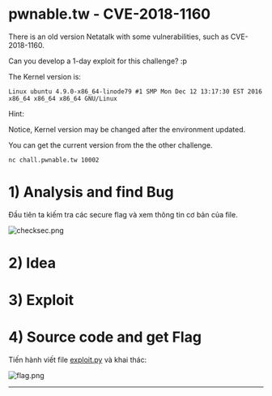 # pwnable.tw - CVE-2018-1160

There is an old version Netatalk with some vulnerabilities, such as CVE-2018-1160.

Can you develop a 1-day exploit for this challenge? :p

The Kernel version is:

`Linux ubuntu 4.9.0-x86_64-linode79 #1 SMP Mon Dec 12 13:17:30 EST 2016 x86_64 x86_64 x86_64 GNU/Linux`

Hint:

Notice, Kernel version may be changed after the environment updated.

You can get the current version from the the other challenge.

`nc chall.pwnable.tw 10002`

# 1) Analysis and find Bug

Đầu tiên ta kiếm tra các secure flag và xem thông tin cơ bản của file.

![checksec.png](images/checksec.png)


# 2) Idea



# 3) Exploit



# 4) Source code and get Flag

Tiến hành viết file [exploit.py](exploit.py) và khai thác:

![flag.png](images/flag.png)

------------------------------------------------------
